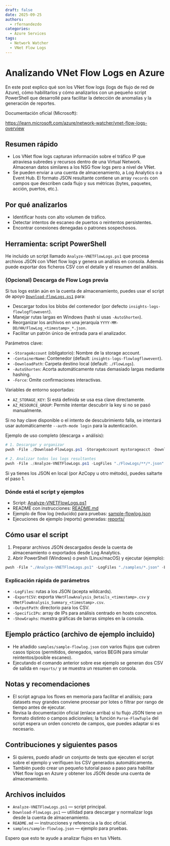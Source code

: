 ```yaml
---
draft: false
date: 2025-09-25
authors:
  - rfernandezdo
categories:
  - Azure Services
tags:
  - Network Watcher
  - VNet Flow Logs
---
```


# Analizando VNet Flow Logs en Azure

En este post explico qué son los VNet flow logs (logs de flujo de red de Azure), cómo habilitarlos y cómo
analizarlos con un pequeño script PowerShell que desarrollé para facilitar la detección de anomalías y la
generación de reportes.

Documentación oficial (Microsoft):

https://learn.microsoft.com/azure/network-watcher/vnet-flow-logs-overview

## Resumen rápido

- Los VNet flow logs capturan información sobre el tráfico IP que atraviesa subredes y recursos dentro de
  una Virtual Network. Almacenan datos similares a los NSG flow logs pero a nivel de VNet.
- Se pueden enviar a una cuenta de almacenamiento, a Log Analytics o a Event Hub. El formato JSON resultante
  contiene un array `records` con campos que describen cada flujo y sus métricas (bytes, paquetes, acción,
  puertos, etc.).

## Por qué analizarlos

- Identificar hosts con alto volumen de tráfico.
- Detectar intentos de escaneo de puertos o reintentos persistentes.
- Encontrar conexiones denegadas o patrones sospechosos.

## Herramienta: script PowerShell

He incluido un script llamado `Analyze-VNETFlowLogs.ps1` que procesa archivos JSON con VNet flow logs
y genera un análisis en consola. Además puede exportar dos ficheros CSV con el detalle y el resumen del
análisis.

### (Opcional) Descarga de Flow Logs previa

Si tus logs están aún en la cuenta de almacenamiento, puedes usar el script de apoyo
[`Download-FlowLogs.ps1`](/Tools/Analyze_Virtual_Network_Flows/Download-FlowLogs.ps1) para:

- Descargar todos los blobs del contenedor (por defecto `insights-logs-flowlogflowevent`).
- Manejar rutas largas en Windows (hash si usas `-AutoShorten`).
- Reorganizar los archivos en una jerarquía `YYYY-MM-DD/HH/FlowLog_<timestamp>_*.json`.
- Facilitar un patrón único de entrada para el analizador.

Parámetros clave:
- `-StorageAccount` (obligatorio): Nombre de la storage account.
- `-ContainerName`: Contenedor (default: `insights-logs-flowlogflowevent`).
- `-DownloadPath`: Carpeta destino local (default: `./FlowLogs`).
- `-AutoShorten`: Acorta automáticamente rutas demasiado largas mediante hashing.
- `-Force`: Omite confirmaciones interactivas.

Variables de entorno soportadas:
- `AZ_STORAGE_KEY`: Si está definida se usa esa clave directamente.
- `AZ_RESOURCE_GROUP`: Permite intentar descubrir la key si no se pasó manualmente.

Si no hay clave disponible o el intento de descubrimiento falla, se intentará usar automáticamente `--auth-mode login` para la autenticación.

Ejemplo de uso completo (descarga + análisis):

```powershell
# 1. Descargar y organizar
pwsh -File ./Download-FlowLogs.ps1 -StorageAccount mystorageacct -DownloadPath ./FlowLogs -AutoShorten -Force

# 2. Analizar todos los logs resultantes
pwsh -File ./Analyze-VNETFlowLogs.ps1 -LogFiles "./FlowLogs/**/*.json" -ExportCSV -OutputPath ./reports -ShowGraphs
```

Si ya tienes los JSON en local (por AzCopy u otro método), puedes saltarte el paso 1.

### Dónde está el script y ejemplos

- Script: [Analyze-VNETFlowLogs.ps1](/Tools/Analyze_Virtual_Network_Flows/Analyze-VNETFlowLogs.ps1)
- README con instrucciones: [README.md](/Tools/Analyze_Virtual_Network_Flows/)
- Ejemplo de flow log (reducido) para pruebas: [sample-flowlog.json](/Tools/Analyze_Virtual_Network_Flows/samples/sample-flowlog.json)
- Ejecuciones de ejemplo (reports) generadas: [reports/](/Tools/Analyze_Virtual_Network_Flows/#ejemplos-de-ejecucion)

## Cómo usar el script

1. Preparar archivos JSON descargados desde la cuenta de almacenamiento o exportados desde Log Analytics.
2. Abrir PowerShell (Windows) o pwsh (Linux/macOS) y ejecutar (ejemplo):

```powershell
pwsh -File "./Analyze-VNETFlowLogs.ps1" -LogFiles "./samples/*.json" -ExportCSV -OutputPath "./reports" -ShowGraphs
```

### Explicación rápida de parámetros

- `-LogFiles`: rutas a los JSON (acepta wildcards).
- `-ExportCSV`: exporta `VNetFlowAnalysis_Details_<timestamp>.csv` y `VNetFlowAnalysis_Summary_<timestamp>.csv`.
- `-OutputPath`: directorio para los CSV.
- `-SpecificIPs`: array de IPs para análisis centrado en hosts concretos.
- `-ShowGraphs`: muestra gráficas de barras simples en la consola.

## Ejemplo práctico (archivo de ejemplo incluido)

- He añadido `samples/sample-flowlog.json` con varios flujos que cubren casos típicos (permitidos, denegados,
  varios BEGIN para simular reintentos/posible escaneo).
- Ejecutando el comando anterior sobre ese ejemplo se generan dos CSV de salida en `reports/` y se muestra
  un resumen en consola.

## Notas y recomendaciones

- El script agrupa los flows en memoria para facilitar el análisis; para datasets muy grandes conviene
  procesar por lotes o filtrar por rango de tiempo antes de ejecutar.
- Revisa la documentación oficial (enlace arriba) si tu flujo JSON tiene un formato distinto o campos
  adicionales; la función `Parse-FlowTuple` del script espera un orden concreto de campos, que puedes
  adaptar si es necesario.

## Contribuciones y siguientes pasos

- Si quieres, puedo añadir un conjunto de tests que ejecuten el script sobre el ejemplo y verifiquen los
  CSV generados automáticamente.
- También puedo crear un pequeño tutorial paso a paso para habilitar VNet flow logs en Azure y obtener
  los JSON desde una cuenta de almacenamiento.

## Archivos incluidos

- `Analyze-VNETFlowLogs.ps1` — script principal.
- `Download-FlowLogs.ps1` — utilidad para descargar y normalizar logs desde la cuenta de almacenamiento.
- `README.md` — instrucciones y referencia a la doc oficial.
- `samples/sample-flowlog.json` — ejemplo para pruebas.

Espero que esto te ayude a analizar flujos en tus VNets.

